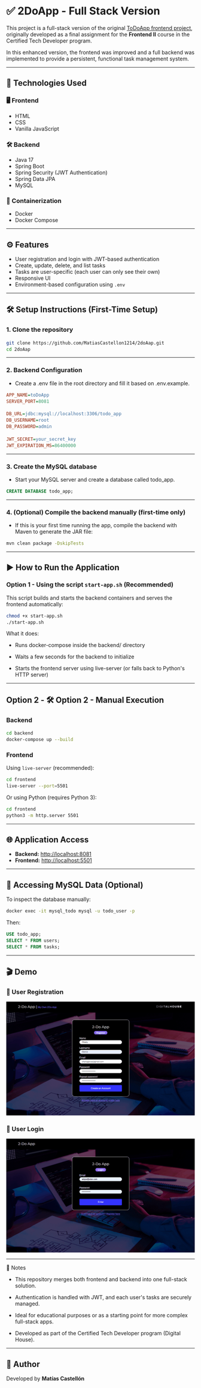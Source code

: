 # ✅ 2DoApp - Full Stack Version

This project is a full-stack version of the original [ToDoApp frontend project](https://github.com/MatiasCastellon1214/toDoAap.git), originally developed as a final assignment for the **Frontend II** course in the Certified Tech Developer program.

In this enhanced version, the frontend was improved and a full backend was implemented to provide a persistent, functional task management system.

---

## 🚀 Technologies Used

### 🖥️ Frontend
- HTML
- CSS
- Vanilla JavaScript

### 🛠️ Backend
- Java 17
- Spring Boot
- Spring Security (JWT Authentication)
- Spring Data JPA
- MySQL

### 🐳 Containerization
- Docker
- Docker Compose

---

## ⚙️ Features

- User registration and login with JWT-based authentication
- Create, update, delete, and list tasks
- Tasks are user-specific (each user can only see their own)
- Responsive UI
- Environment-based configuration using `.env`

---

## 🛠️ Setup Instructions (First-Time Setup)

### 1. Clone the repository

```bash
git clone https://github.com/MatiasCastellon1214/2doAap.git
cd 2doAap

```
---
### 2. Backend Configuration

- Create a .env file in the root directory and fill it based on .env.example.

```ini
APP_NAME=toDoApp
SERVER_PORT=8081

DB_URL=jdbc:mysql://localhost:3306/todo_app
DB_USERNAME=root
DB_PASSWORD=admin

JWT_SECRET=your_secret_key
JWT_EXPIRATION_MS=86400000

```
---
### 3. Create the MySQL database

- Start your MySQL server and create a database called todo_app.

```sql
CREATE DATABASE todo_app;
```
---

### 4. (Optional) Compile the backend manually (first-time only)

- If this is your first time running the app, compile the backend with Maven to generate the JAR file:

```bash
mvn clean package -DskipTests
```

---

## ▶️ How to Run the Application

### Option 1 - Using the script `start-app.sh` (Recommended)

This script builds and starts the backend containers and serves the frontend automatically:

```bash
chmod +x start-app.sh
./start-app.sh
```

What it does:

- Runs docker-compose inside the backend/ directory

- Waits a few seconds for the backend to initialize

- Starts the frontend server using live-server (or falls back to Python's HTTP server)

---

## Option 2 - 🛠️ Option 2 - Manual Execution

### Backend

```bash
cd backend
docker-compose up --build
```

### Frontend

Using `live-server` (recommended):

```bash
cd frontend
live-server --port=5501
```
Or using Python (requires Python 3):

```bash
cd frontend
python3 -m http.server 5501
```
---

## 🌐 Application Access

- **Backend:** [http://localhost:8081](http://localhost:8081)
- **Frontend:** [http://localhost:5501](http://localhost:5501)
---

## 🧪 Accessing MySQL Data (Optional)

To inspect the database manually:

```bash
docker exec -it mysql_todo mysql -u todo_user -p
```
Then:

```sql
USE todo_app;
SELECT * FROM users;
SELECT * FROM tasks;
```
---

## 🎬 Demo

### 👤 User Registration

![Signup demo](./docs/assets/2doApp-demo-signUp.gif)

### 🔐 User Login

![Signin demo](./docs/assets/2doApp-demo-logIn.gif)

---
📌 Notes

- This repository merges both frontend and backend into one full-stack solution.

- Authentication is handled with JWT, and each user's tasks are securely managed.

- Ideal for educational purposes or as a starting point for more complex full-stack apps.

- Developed as part of the Certified Tech Developer program (Digital House).
---

## 🤝 Author

Developed by **Matías Castellón**
  
